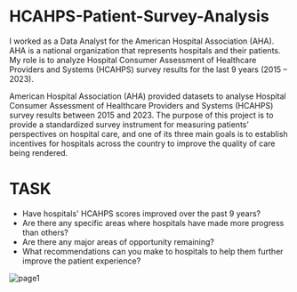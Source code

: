 # HCAHPS-Patient-Survey-Analysis

I worked as a Data Analyst for the American Hospital Association (AHA). AHA is a national organization that represents hospitals and their patients. My role is to analyze Hospital Consumer Assessment of Healthcare Providers and Systems (HCAHPS) survey results for the last 9 years (2015 – 2023).

American Hospital Association (AHA) provided datasets to analyse Hospital Consumer Assessment of Healthcare Providers and Systems (HCAHPS) survey results between 2015 and 2023. The purpose of this project is to provide a standardized survey instrument for measuring patients’ perspectives on hospital care, and one of its three main goals is to establish incentives for hospitals across the country to improve the quality of care being rendered.

# TASK 

* Have hospitals' HCAHPS scores improved over the past 9 years?
* Are there any specific areas where hospitals have made more progress than others?
* Are there any major areas of opportunity remaining?
* What recommendations can you make to hospitals to help them further improve the patient experience?

  
![page1](https://github.com/Minakshi-Rao/HCAHPS-Patient-Survey-Analysis/assets/144680551/30d2dc76-2908-4eda-bc5c-7fcd9088bf62)
